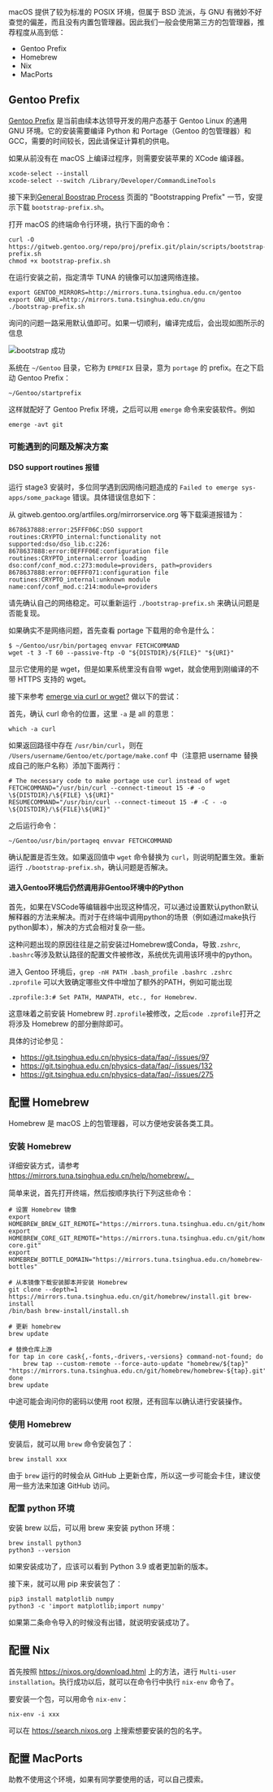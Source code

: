macOS 提供了较为标准的 POSIX 环境，但属于 BSD 流派，与 GNU 有微妙不好查觉的偏差，而且没有内置包管理器。因此我们一般会使用第三方的包管理器，推荐程度从高到低：

- Gentoo Prefix
- Homebrew
- Nix
- MacPorts

## Gentoo Prefix
[Gentoo Prefix](https://wiki.gentoo.org/wiki/Project:Prefix) 是当前由续本达领导开发的用户态基于 Gentoo Linux 的通用 GNU 环境。它的安装需要编译 Python 和 Portage（Gentoo 的包管理器）和 GCC，需要的时间较长，因此请保证计算机的供电。

如果从前没有在 macOS 上编译过程序，则需要安装苹果的 XCode 编译器。
```shell
xcode-select --install
xcode-select --switch /Library/Developer/CommandLineTools
```

接下来到[General Boostrap Process](https://wiki.gentoo.org/wiki/Project:Prefix/Bootstrap) 页面的 "Bootstrapping Prefix" 一节，安提示下载 `bootstrap-prefix.sh`。

打开 macOS 的终端命令行环境，执行下面的命令：
```shell
curl -O https://gitweb.gentoo.org/repo/proj/prefix.git/plain/scripts/bootstrap-prefix.sh
chmod +x bootstrap-prefix.sh
```

在运行安装之前，指定清华 TUNA 的镜像可以加速网络连接。
```
export GENTOO_MIRRORS=http://mirrors.tuna.tsinghua.edu.cn/gentoo
export GNU_URL=http://mirrors.tuna.tsinghua.edu.cn/gnu
./bootstrap-prefix.sh
```

询问的问题一路采用默认值即可。如果一切顺利，编译完成后，会出现如图所示的信息

![bootstrap 成功](prefix-success.png)

系统在 `~/Gentoo` 目录，它称为 `EPREFIX` 目录，意为 `portage` 的 prefix。在之下启动 Gentoo Prefix：

```shell
~/Gentoo/startprefix
```

这样就配好了 Gentoo Prefix 环境，之后可以用 `emerge` 命令来安装软件。例如

```shell
emerge -avt git
```

### 可能遇到的问题及解决方案

#### DSO support routines 报错

运行 stage3 安装时，多位同学遇到因网络问题造成的 `Failed to emerge sys-apps/some_package` 错误。具体错误信息如下：

从 gitweb.gentoo.org/artfiles.org/mirrorservice.org 等下载渠道报错为：

```shell
8678637888:error:25FFF06C:DSO support routines:CRYPTO_internal:functionality not supported:dso/dso_lib.c:226:
8678637888:error:0EFFF06E:configuration file routines:CRYPTO_internal:error loading dso:conf/conf_mod.c:273:module=providers, path=providers
8678637888:error:0EFFF071:configuration file routines:CRYPTO_internal:unknown module name:conf/conf_mod.c:214:module=providers
```

请先确认自己的网络稳定。可以重新运行 `./bootstrap-prefix.sh` 来确认问题是否能复现。

如果确实不是网络问题，首先查看 portage 下载用的命令是什么：

```shell
$ ~/Gentoo/usr/bin/portageq envvar FETCHCOMMAND
wget -t 3 -T 60 --passive-ftp -O "${DISTDIR}/${FILE}" "${URI}"
```

显示它使用的是 wget，但是如果系统里没有自带 wget，就会使用到刚编译的不带 HTTPS 支持的 wget。

接下来参考 [emerge via curl or wget?](https://forums.gentoo.org/viewtopic-t-306884.html) 做以下的尝试：

首先，确认 curl 命令的位置，这里 `-a` 是 all 的意思：

```shell
which -a curl
```

如果返回路径中存在 `/usr/bin/curl`，则在 `/Users/username/Gentoo/etc/portage/make.conf` 中（注意把 username 替换成自己的账户名称）添加下面两行：

```shell
# The necessary code to make portage use curl instead of wget
FETCHCOMMAND="/usr/bin/curl --connect-timeout 15 -# -o \${DISTDIR}/\${FILE} \${URI}"
RESUMECOMMAND="/usr/bin/curl --connect-timeout 15 -# -C - -o \${DISTDIR}/\${FILE}\${URI}" 
```

之后运行命令：

```shell
~/Gentoo/usr/bin/portageq envvar FETCHCOMMAND
```

确认配置是否生效。如果返回值中 `wget` 命令替换为 `curl`，则说明配置生效。重新运行 `./bootstrap-prefix.sh`，确认问题是否解决。

#### 进入Gentoo环境后仍然调用非Gentoo环境中的Python

首先，如果在VSCode等编辑器中出现这种情况，可以通过设置默认python默认解释器的方法来解决。而对于在终端中调用python的场景（例如通过make执行python脚本），解决的方式会相对复杂一些。

这种问题出现的原因往往是之前安装过Homebrew或Conda，导致`.zshrc`, `.bashrc`等涉及默认路径的配置文件被修改，系统优先调用该环境中的python。

进入 Gentoo 环境后，`grep -nH PATH .bash_profile .bashrc .zshrc .zprofile` 可以大致确定哪些文件中增加了额外的PATH，例如可能出现

```
.zprofile:3:# Set PATH, MANPATH, etc., for Homebrew.
```

这意味着之前安装 Homebrew 时`.zprofile`被修改，之后`code .zprofile`打开之将涉及 Homebrew 的部分删除即可。

具体的讨论参见：
- https://git.tsinghua.edu.cn/physics-data/faq/-/issues/97
- https://git.tsinghua.edu.cn/physics-data/faq/-/issues/132 
- https://git.tsinghua.edu.cn/physics-data/faq/-/issues/275 

## 配置 Homebrew

Homebrew 是 macOS 上的包管理器，可以方便地安装各类工具。

### 安装 Homebrew

详细安装方式，请参考 https://mirrors.tuna.tsinghua.edu.cn/help/homebrew/。

简单来说，首先打开终端，然后按顺序执行下列这些命令：

```shell
# 设置 Homebrew 镜像
export HOMEBREW_BREW_GIT_REMOTE="https://mirrors.tuna.tsinghua.edu.cn/git/homebrew/brew.git"
export HOMEBREW_CORE_GIT_REMOTE="https://mirrors.tuna.tsinghua.edu.cn/git/homebrew/homebrew-core.git"
export HOMEBREW_BOTTLE_DOMAIN="https://mirrors.tuna.tsinghua.edu.cn/homebrew-bottles"

# 从本镜像下载安装脚本并安装 Homebrew
git clone --depth=1 https://mirrors.tuna.tsinghua.edu.cn/git/homebrew/install.git brew-install
/bin/bash brew-install/install.sh

# 更新 homebrew
brew update

# 替换仓库上游
for tap in core cask{,-fonts,-drivers,-versions} command-not-found; do
    brew tap --custom-remote --force-auto-update "homebrew/${tap}" "https://mirrors.tuna.tsinghua.edu.cn/git/homebrew/homebrew-${tap}.git"
done
brew update
```

中途可能会询问你的密码以使用 root 权限，还有回车以确认进行安装操作。

### 使用 Homebrew

安装后，就可以用 `brew` 命令安装包了：

```shell
brew install xxx
```

由于 `brew` 运行的时候会从 GitHub 上更新仓库，所以这一步可能会卡住，建议使用一些方法来加速 GitHub 访问。

### 配置 python 环境

安装 brew 以后，可以用 brew 来安装 python 环境：

```shell
brew install python3
python3 --version
```

如果安装成功了，应该可以看到 Python 3.9 或者更加新的版本。

接下来，就可以用 pip 来安装包了：

```shell
pip3 install matplotlib numpy
python3 -c 'import matplotlib;import numpy'
```

如果第二条命令导入的时候没有出错，就说明安装成功了。

## 配置 Nix

首先按照 <https://nixos.org/download.html> 上的方法，进行 `Multi-user installation`。执行成功以后，就可以在命令行中执行 `nix-env` 命令了。

要安装一个包，可以用命令 `nix-env`：

```shell
nix-env -i xxx
```

可以在 <https://search.nixos.org> 上搜索想要安装的包的名字。

## 配置 MacPorts

助教不使用这个环境，如果有同学要使用的话，可以自己摸索。
